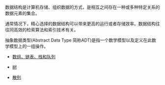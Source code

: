 数据结构是计算机存储、组织数据的方式，是相互之间存在一种或多种特定关系的数据元素的集合。

通常情况下，精心选择的数据结构可以带来更高的运行或者存储效率。数据结构往往同高效的检索算法和索引技术有关。

抽象数据类型(Abstract Data Type 简称ADT)是指一个数学模型以及定义在此数学模型上的一组操作。

+ [数组、链表、栈和队列](数组、链表、栈和队列.md)

+ [树](树.md)

+ [散列](散列.md)
